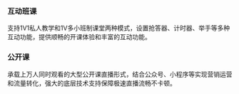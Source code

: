 ### 互动班课

支持1V1私人教学和1V多小班制课堂两种模式，设置抢答器、计时器、举手等多种互动功能，提供顺畅的开课体验和丰富的互动功能。

### 公开课

承载上万人同时观看的大型公开课直播形式，结合公众号、小程序等实现营销运营和流量转化，强大的底层技术支持保障极速直播流畅不卡顿。

